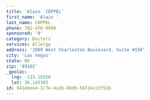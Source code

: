 ```yaml
---
title: 'Alain  COPPEL'
first_name: 'Alain '
last_name: COPPEL
phone: 702-476-9999
sponsored: '0'
category: Doctors
services: Allergy
address: '2809 West Charleston Boulevard, Suite #150'
city: 'Las Vegas'
state: NV
zip: '89102'
_geoloc:
  lng: -115.18358
  lat: 36.145303
id: 841deee4-1c7e-4a2b-88d9-58724cc5f51b
---
```

